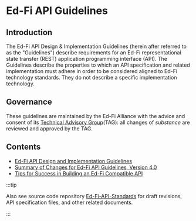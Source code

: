 # Ed-Fi API Guidelines

## Introduction

The Ed-Fi API Design & Implementation Guidelines (herein after referred to as the "Guidelines") describe requirements for an Ed-Fi representational state transfer (REST) application programming interface (API). The Guidelines describe the properties to which an API specification and related implementation must adhere in order to be considered aligned to Ed-Fi technology standards. They do not describe a specific implementation technology.

## Governance

These guidelines are maintained by the Ed-Fi Alliance with the advice and consent of its [Technical Advisory Group](https://edfi.atlassian.net/wiki/spaces/GOV/pages/20317491/Technical+Advisory+Group)(TAG): all changes of _substance_ are reviewed and approved by the TAG.

## Contents

* [Ed-Fi API Design and Implementation Guidelines](./design-and-implementation-guidelines/readme.md)
* [Summary of Changes for Ed-Fi API Guidelines, Version 4.0](./summary-of-changes-v40.md)
* [Tips for Success in Building an Ed-Fi Compatible API](./tips-for-success.md)

:::tip

Also see source code repository
[Ed-Fi-API-Standards](https://github.com/Ed-Fi-Alliance-OSS/Ed-Fi-API-Standards)
for draft revisions, API specification files, and other related documents.

:::
